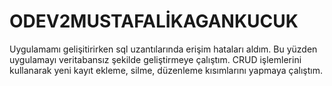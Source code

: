 # ODEV2MUSTAFALİKAGANKUCUK
Uygulamamı gelişitirirken sql uzantılarında erişim hataları aldım. Bu yüzden uygulamayı veritabansız şekilde geliştirmeye çalıştım.
CRUD işlemlerini kullanarak yeni kayıt ekleme, silme, düzenleme kısımlarını yapmaya çalıştım. 
